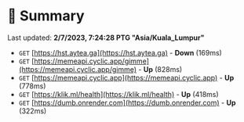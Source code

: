 # 📖 Summary
Last updated: **2/7/2023, 7:24:28 PTG "Asia/Kuala_Lumpur"**

- `GET` [https://hst.aytea.ga](https://hst.aytea.ga) - **Down** (169ms)
- `GET` [https://memeapi.cyclic.app/gimme](https://memeapi.cyclic.app/gimme) - **Up** (828ms)
- `GET` [https://memeapi.cyclic.app](https://memeapi.cyclic.app) - **Up** (778ms)
- `GET` [https://klik.ml/health](https://klik.ml/health) - **Up** (418ms)
- `GET` [https://dumb.onrender.com](https://dumb.onrender.com) - **Up** (322ms)
